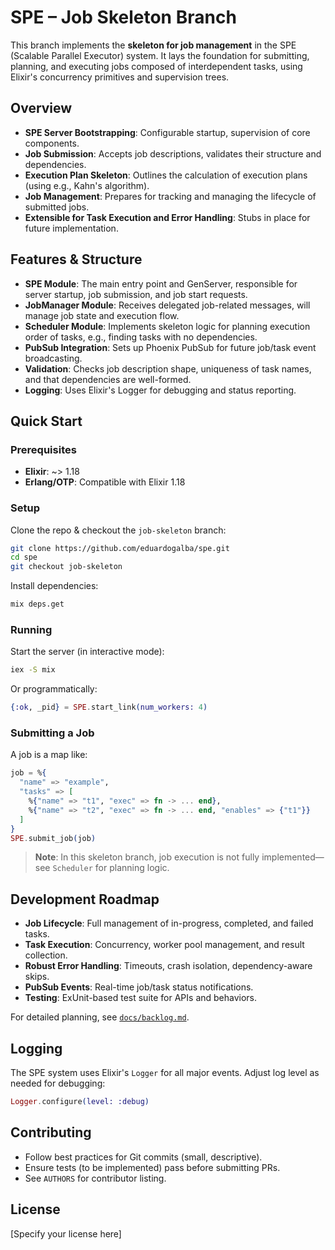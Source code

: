 # SPE – Job Skeleton Branch

This branch implements the **skeleton for job management** in the SPE (Scalable Parallel Executor) system. It lays the foundation for submitting, planning, and executing jobs composed of interdependent tasks, using Elixir's concurrency primitives and supervision trees.

## Overview

- **SPE Server Bootstrapping**: Configurable startup, supervision of core components.
- **Job Submission**: Accepts job descriptions, validates their structure and dependencies.
- **Execution Plan Skeleton**: Outlines the calculation of execution plans (using e.g., Kahn's algorithm).
- **Job Management**: Prepares for tracking and managing the lifecycle of submitted jobs.
- **Extensible for Task Execution and Error Handling**: Stubs in place for future implementation.

## Features & Structure

- **SPE Module**: The main entry point and GenServer, responsible for server startup, job submission, and job start requests.
- **JobManager Module**: Receives delegated job-related messages, will manage job state and execution flow.
- **Scheduler Module**: Implements skeleton logic for planning execution order of tasks, e.g., finding tasks with no dependencies.
- **PubSub Integration**: Sets up Phoenix PubSub for future job/task event broadcasting.
- **Validation**: Checks job description shape, uniqueness of task names, and that dependencies are well-formed.
- **Logging**: Uses Elixir's Logger for debugging and status reporting.

## Quick Start

### Prerequisites

- **Elixir**: ~> 1.18
- **Erlang/OTP**: Compatible with Elixir 1.18

### Setup

Clone the repo & checkout the `job-skeleton` branch:
```sh
git clone https://github.com/eduardogalba/spe.git
cd spe
git checkout job-skeleton
```

Install dependencies:
```sh
mix deps.get
```

### Running

Start the server (in interactive mode):
```sh
iex -S mix
```
Or programmatically:
```elixir
{:ok, _pid} = SPE.start_link(num_workers: 4)
```

### Submitting a Job

A job is a map like:
```elixir
job = %{
  "name" => "example",
  "tasks" => [
    %{"name" => "t1", "exec" => fn -> ... end},
    %{"name" => "t2", "exec" => fn -> ... end, "enables" => {"t1"}}
  ]
}
SPE.submit_job(job)
```
> **Note**: In this skeleton branch, job execution is not fully implemented—see `Scheduler` for planning logic.

## Development Roadmap

- **Job Lifecycle**: Full management of in-progress, completed, and failed tasks.
- **Task Execution**: Concurrency, worker pool management, and result collection.
- **Robust Error Handling**: Timeouts, crash isolation, dependency-aware skips.
- **PubSub Events**: Real-time job/task status notifications.
- **Testing**: ExUnit-based test suite for APIs and behaviors.

For detailed planning, see [`docs/backlog.md`](docs/backlog.md).

## Logging

The SPE system uses Elixir's `Logger` for all major events. Adjust log level as needed for debugging:
```elixir
Logger.configure(level: :debug)
```

## Contributing

- Follow best practices for Git commits (small, descriptive).
- Ensure tests (to be implemented) pass before submitting PRs.
- See `AUTHORS` for contributor listing.

## License

[Specify your license here]